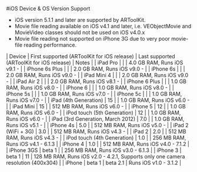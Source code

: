 #iOS Device & OS Version Support

- iOS version 5.1.1 and later are supported by ARToolKit.
- Movie file reading available on iOS v4.1 and later, i.e. VEObjectMovie and MovieVideo classes should not be used on iOS v4.0.x
- Movie file reading not supported on iPhone 3G due to very poor movie-file reading performance.


| Device | First supported (ARToolKit for iOS release) | Last supported (ARToolKit for iOS release) | Notes |
| iPad Pro | | | 4.0 GB RAM, Runs iOS v9.1 - |
| iPhone 6s Plus | | | 2.0 GB RAM, Runs iOS v9.0 - |
| iPhone 6s | | | 2.0 GB RAM, Runs iOS v9.0 - |
| iPad Mini 4 | | | 2.0 GB RAM, Runs iOS v9.0 - |
| iPad Air 2 | | | 2.0 GB RAM, Runs iOS v8.1 - |
| iPhone 6 Plus | | | 1.0 GB RAM, Runs iOS v8.0 - |
| iPhone 6 | | | 1.0 GB RAM, Runs iOS v8.0 - |
| iPhone 5s | | | 1.0 GB RAM, Runs iOS v7.0 - |
| iPhone 5c | | | 1.0 GB RAM, Runs iOS v7.0 - |
| iPad (4th Generation) | 15 | | 1.0 GB RAM, Runs iOS v6.0 - |
| iPad Mini | 15 | | 512 MB RAM, Runs iOS v6.0 - |
| iPhone 5 | 12 | | 1.0 GB RAM, Runs iOS v6.0 - |
| iPod touch (5th Generation) | 12 | | 1.0 GB RAM, Runs iOS v6.0 - |
| iPad (3rd Generation, March 2012) | 7.0 | | 1.0 GB RAM, Runs iOS v5.1 - |
| iPhone 4s | 5.0 | | 512 MB RAM, Runs iOS v5.0 - |
| iPad 2 (WiFi + 3G) | 3.0 | | 512 MB RAM, Runs iOS v4.3 - |
| iPad 2 | 2.0 | | 512 MB RAM, Runs iOS v4.3 - |
| iPod touch (4th Generation) | 1.0 | | 256 MB RAM, Runs iOS v4.1 - 6.1.3 |
| iPhone 4 | 1.0 | | 512 MB RAM, Runs iOS v4.0 - 7.1.2 |
| iPhone 3GS | beta 1 | | 256 MB RAM, Runs iOS v3.0 - 6.1.3 |
| iPhone 3 | beta 1 | 11 | 128 MB RAM, Runs iOS v2.0 - 4.2.1, Supports only one camera resolution (400x304) |
| iPhone | beta 1 | beta 2.1 | Runs iOS v1.0 - 3.1.2 |
